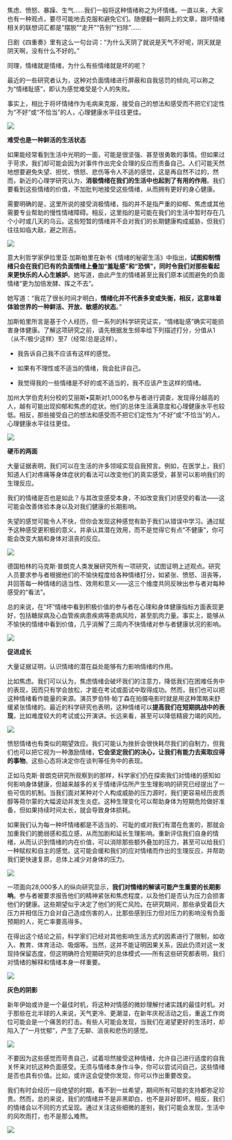 焦虑、愤怒、暴躁、生气……我们一般将这种情绪称之为坏情绪。一直以来，大家也有一种观点，要尽可能地去克服和避免它们。随便翻一翻网上的文章，跟坏情绪相关的联想词汇都是“摆脱”“走开”“告别”“扫除”……

日剧《四重奏》里有这么一句台词：“为什么天阴了就说是天气不好呢，阴天就是阴天啊，没有什么不好的。”

同理，情绪就是情绪，为什么有些情绪就是坏的呢？

最近的一些研究者认为，这种对负面情绪进行屏蔽和自我惩罚的倾向,可以称之为“情绪耻感”，即认为感觉难受是个人的失败。

事实上，相比于将坏情绪作为毛病来克服，接受自己的想法和感受而不把它们定性为“不好”或“不恰当”的人，心理健康水平往往更佳。


![](https://mmbiz.qpic.cn/mmbiz_png/3M1Z7d4jvjbR1NtZj4lWHt9hanjViacA8akGOzo8Ia1YuoPula5ibxE5SQG4DSnJeialFPULn70NgfoCHTOLCyE0Q/640?wx_fmt=png)

**难受也是一种鲜活的生活状态**

如果能经常看到生活中光明的一面，可能是很坚强、甚至很勇敢的事情。但如果过于苛求，我们却可能会因为对事件作出完全合理的反应而责备自己。人们可能天然地想要避免失望、担忧、愤怒、悲伤等令人不适的感觉，这是再自然不过的，然而，新近的心理学研究认为，**消极情绪在我们的生活中也起到了有用的作用**。我们要看到这些情绪的价值，不加批判地接受这些情绪，从而拥有更好的身心健康。

需要明确的是，这里所说的接受消极情绪，指的并不是指严重的抑郁、焦虑或其他需要专业帮助的慢性情绪障碍。相反，这里指的是可能在我们的生活中暂时存在几个小时或几天的乌云。这些短暂的情绪并不会对我们的长期健康构成威胁，但我们往往如临大敌，避之则吉。

![](https://mmbiz.qpic.cn/mmbiz_png/oXKa2yGaETiausOiaTLSdJ8QsvJpGyujZm9c61j3tdV6IzMPBXQbSRrM4ibDznfhBTbRRXwxHib7DNzMmo16At7QxQ/640?wx_fmt=png)

意大利哲学家伊拉里亚·加斯帕里在新书《情绪的秘密生活》中指出，**试图抑制情绪只会在我们已有的负面情绪上叠加“羞耻感”和“恐惧”，同时令我们对那些看起来更快乐的人心生嫉妒**。她写道，由此产生的情绪甚至比我们原本试图避免的负面情绪“更为加倍发酵、挥之不去”。

她写道：“我花了很长时间才明白，**情绪化并不代表多变或失衡，相反，这意味着体验世界的一种鲜活、开放、敏感的状态**。”

加斯帕里所言是基于个人经历，但一系列的科学研究证实，“情绪耻感”确实可能损害身体健康。了解这项研究之前，请先根据发生频率给下列描述打分，分值从1（从不/极少这样）至7（经常/总是这样）。

- 我告诉自己我不应该有这样的感觉。
    
- 如果有不理性或不适当的情绪，我会批评自己。
    
- 我觉得我的一些情绪是不好的或不适当的，我不应该产生这样的情绪。
    
加州大学伯克利分校的艾丽斯•莫斯对1,000名参与者进行调查，发现得分越高的人，越有可能出现抑郁和焦虑的症状。他们的总体生活满意度和心理健康水平也较低。相反，那些接受自己的想法和感受而不把它们定性为“不好”或“不恰当”的人，心理健康水平往往更佳。

![](https://mmbiz.qpic.cn/mmbiz_png/3M1Z7d4jvjbR1NtZj4lWHt9hanjViacA8XcVjK1BI7bDfZbB4pQJc8VSiarS4MRxoXzX3v7VnhI8n2ffJZHgKfIA/640?wx_fmt=png)

**硬币的两面**

大量证据表明，我们可以在生活的许多领域实现自我预言。例如，在医学上，我们知道人们对疼痛等身体症状的看法可以改变他们的真实感受，甚至可以影响我们的生理反应。

我们的情绪是否也是如此？与其改变感受本身，不如改变我们对感受的看法——这可能会改善体验本身以及对我们健康的长期影响。

失望的感觉可能令人不快，但你会发现这种感觉有助于我们从错误中学习。通过赋予这种感受更积极的意义，并承认其潜在效用，而不是觉得它有点“不健康”，你可能会改变大脑和身体对沮丧的反应。

![](https://mmbiz.qpic.cn/mmbiz_png/oXKa2yGaETiausOiaTLSdJ8QsvJpGyujZmbEKrZWW8hgNkX8U1A8zKUexwmfX1EJiaoSOoHs79ejJ5hYbowduxscA/640?wx_fmt=png)

德国柏林的马克斯·普朗克人类发展研究所有一项研究，试图证明上述观点。研究人员要求参与者根据他们的不愉快程度给各种情绪打分，如紧张、愤怒、沮丧等，并回答每一种情绪的适当性、效用和意义——这三个维度共同反映出参与者对每种感受的“看法”。

总的来说，在“坏”情绪中看到积极价值的参与者在心理和身体健康指标方面表现更好，包括糖尿病及心血管疾病患疾病等患病风险，甚至肌肉力量。事实上，能够从不愉快的情绪中看到价值，几乎消解了三周内不快情绪对参与者健康状况的影响。

![](https://mmbiz.qpic.cn/mmbiz_png/3M1Z7d4jvjbR1NtZj4lWHt9hanjViacA86oGX9aDgOcE0vjXBp0RUtI6xsLGF50LPIZlpibicurvWzpLF6Yr8iaFiaA/640?wx_fmt=png)

**促进成长**

大量证据证明，认识情绪的潜在益处能够有力影响情绪的作用。

比如焦虑。我们可以认为，焦虑情绪会破坏我们的注意力，降低我们在困难任务中的表现，因而只有学会放松，才能在考试或面试中取得成功。然而，我们也可以把这种情绪看作能量的来源。演员罗伯特·帕丁森在拍摄电影时就是用这种策略来舒缓紧张情绪的。最近的科学研究也表明，这种情绪可以**提高我们在短期挑战中的表现**，比如难度较大的考试或公开演讲。长远来看，甚至可以降低精疲力竭的风险。

![](https://mmbiz.qpic.cn/mmbiz_png/oXKa2yGaETiausOiaTLSdJ8QsvJpGyujZmnON6OT0VMg5PfT4ibHibTJPNWkhiaK6By3cJKHAmVa7CmicKPh3sHMFzibQ/640?wx_fmt=png)

愤怒情绪也有类似的期望效应。我们可能认为挫折会很快耗尽我们的自制力，但我们也可以把它视为一种激励情绪，**它会坚定我们的决心，让我们有能力去索取应得的事物**。这些心态将决定你在谈判等任务中的表现。

正如马克斯·普朗克研究所观察到的那样，科学家们仍在探索我们对情绪的感知如何影响身体健康，但越来越多的关于情绪评估所产生生理影响的研究已经提出了一些可信的机制。当我们面对某种对个人构成威胁的压力源时，我们更容易经历皮质醇等荷尔蒙的大幅波动并发生炎症。这种生理变化可以帮助身体为短期危险做好准备，但如果持续时间太长，就会导致身体损耗。

如果我们认为每一种坏情绪都是不适当的、可耻的或对我们有潜在危害的，那就会加重我们的脆弱感和孤立感，从而加剧和延长生理影响。重新评估我们自身的情绪，从而认识到情绪的内在价值，可以消除那些额外叠加的压力，甚至可以给我们一种赋权和自主的感觉。这可能会缓和我们的应对情绪而作出的生理反应，并帮助我们更快速复原，总体上减少对身体的压力。

![](https://mmbiz.qpic.cn/mmbiz_png/oXKa2yGaETiausOiaTLSdJ8QsvJpGyujZmY3ibLoH2zH1EmjbATyymkCSu8RzibmVRvCBjCCsOTE6qcnPvW5oeG4lA/640?wx_fmt=png)

一项面向28,000多人的纵向研究显示，**我们对情绪的解读可能产生重要的长期影响**。参与者被要求报告他们的精神紧张和焦虑程度，以及他们是否认为压力会损害他们的健康。这些期望似乎决定了他们的死亡风险。在研究期间，那些承受着巨大压力并相信压力会对自己造成伤害的人，比那些感到压力但对压力的影响没有负面预期的人，死亡率要高得多。

在得出这个结论之前，科学家们已经对其他影响生活方式的因素进行了限制，如收入、教育、体育活动、吸烟等。当然，这并不能证明因果关系，因此仍须对这一发现持保留态度，但这明确符合短期研究的总体模式——所有这些研究都表明，我们对情绪的解释和情绪本身一样重要。

![](https://mmbiz.qpic.cn/mmbiz_png/3M1Z7d4jvjbR1NtZj4lWHt9hanjViacA833QttnmgicBnHoxNSvTvqKsP7mzJ3icB8RSZy0icphHKiabXlErlUNiaAzw/640?wx_fmt=png)

**灰色的阴影**

新年伊始或许是一个最佳时机，将这种对情感的微妙理解付诸实践的最佳时机。对于那些在北半球的人来说，天气更冷、更潮湿，在新年庆祝活动之后，重返工作岗位可能会是一个痛苦的打击。有些人可能会发现，当我们在渴望更好的生活时，却陷入了“一月忧郁”，产生了无聊、沮丧和悲伤的感觉。

![](https://mmbiz.qpic.cn/mmbiz_png/oXKa2yGaETiausOiaTLSdJ8QsvJpGyujZmTZCcSdsn6cgbcWVsOveuibhdhZjHqULkUZqdmvqZVmKDoHMASNSDzag/640?wx_fmt=png)

不要因为这些感觉而苛责自己，试着坦然接受这种情绪，允许自己进行适度的自我关怀来对抗这种负面感受。无须与情绪本身作斗争，你可以尝试问自己，这些情绪是否也具有价值。比如，或许这会促使你发现，你可以作出重要改变。

我们有时会经历一段绝望的时期，看不到一丝希望，期间所有可能的支持都弥足珍贵。然而，总的来说，我们的情绪并不是非黑即白，也不是非好即坏。相反，我们的情绪会以不同的方式呈现。通过关注这些细微的差别，我们可能会发现，生活中的风吹雨打，也不是那么难熬。

![](https://mmbiz.qpic.cn/mmbiz_png/oXKa2yGaETiausOiaTLSdJ8QsvJpGyujZm9n55cnFmUDbsWh0hLuT31t6rtDOqlLPBPKuibnzywrs90XAibUvHpqPw/640?wx_fmt=png)
